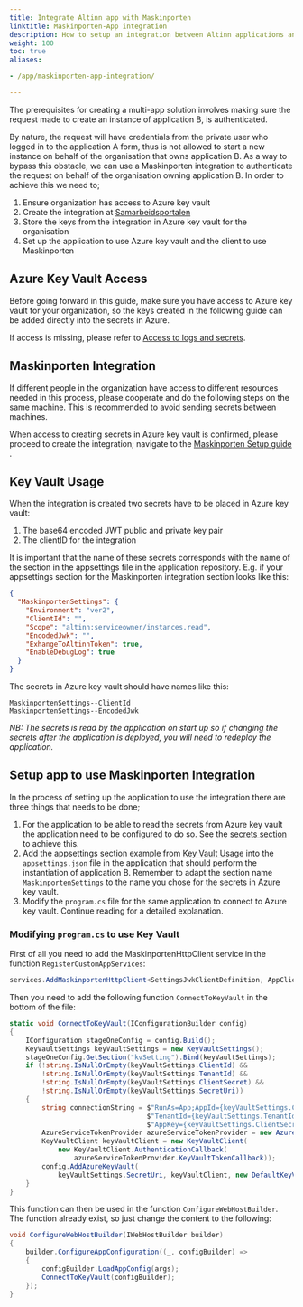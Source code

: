 ```yaml
---
title: Integrate Altinn app with Maskinporten
linktitle: Maskinporten-App integration
description: How to setup an integration between Altinn applications and Maskinporten.
weight: 100
toc: true
aliases:

- /app/maskinporten-app-integration/

---
```


The prerequisites for creating a multi-app solution involves making sure the request made to create an instance of application B, is authenticated.

By nature, the request will have credentials from the private user who
logged in to the application A form, thus is not allowed to start
a new instance on behalf of the organisation that owns application B. 
As a way to bypass this obstacle, we
can use a Maskinporten integration to authenticate the
request on behalf of the organisation owning
application B. In order to achieve this we need to;

1. Ensure organization has access to Azure key vault
2. Create the integration
   at [Samarbeidsportalen](https://samarbeid.digdir.no/)
3. Store the keys from the integration in Azure key vault for
   the organisation
4. Set up the application to use Azure key vault and the
   client to use Maskinporten

## Azure Key Vault Access
Before going forward in this guide, make sure you have access
to Azure key vault for your organization, so the keys
created in the following guide can be added directly into
the secrets in Azure.

If access is missing, please refer to [Access to logs and secrets](../access-management/apps).

## Maskinporten Integration

If different people in the
organization have access to different resources needed in
this process, please cooperate and do the following steps on
the same machine. This is recommended to avoid sending
secrets between machines.

When access to creating secrets in Azure key vault is
confirmed, please proceed to create the integration;
navigate to
the [Maskinporten Setup guide](../../../technology/solutions/cli/configuration/maskinporten-setup)
.

## Key Vault Usage

When the integration is created two secrets have to be
placed in Azure key vault:

1. The base64 encoded JWT public and private key pair
2. The clientID for the integration

It is important that the name of these secrets corresponds
with the name of the section in the appsettings file in the
application repository. E.g. if your appsettings section for
the Maskinporten integration section looks like this:

```json
{
  "MaskinportenSettings": {
    "Environment": "ver2",
    "ClientId": "",
    "Scope": "altinn:serviceowner/instances.read",
    "EncodedJwk": "",
    "ExhangeToAltinnToken": true,
    "EnableDebugLog": true
  }
}
```

The secrets in Azure key vault should have names like this:

```
MaskinportenSettings--ClientId
MaskinportenSettings--EncodedJwk
```

_NB: The secrets is read by the application on start up so
if
changing the secrets after the application is deployed, you
will need to redeploy the application._

## Setup app to use Maskinporten Integration

In the process of setting up the application to use the
integration there are three things that needs to be done;

1. For the application to be able to read the secrets from
   Azure key vault the application need to be configured to
   do so. See
   the [secrets section](../../development/configuration/secrets)
   to achieve this.
2. Add the appsettings section example
   from [Key Vault Usage](#key-vault-usage) into
   the `appsettings.json` file in the application that
   should perform the instantiation of
   application B. Remember to adapt the section
   name `MaskinportenSettings` to the name you chose for the
   secrets in Azure key vault.
3. Modify the `program.cs` file for the same application to
   connect to Azure key vault. Continue reading for a
   detailed explanation.

### Modifying `program.cs` to use Key Vault

First of all you need to add the MaskinportenHttpClient
service in the function `RegisterCustomAppServices`:

```csharp
services.AddMaskinportenHttpClient<SettingsJwkClientDefinition, AppClient>(config.GetSection("MaskinportenSettings"));
```

Then you need to add the following
function `ConnectToKeyVault` in the bottom of the file:

```csharp
static void ConnectToKeyVault(IConfigurationBuilder config)
{
    IConfiguration stageOneConfig = config.Build();
    KeyVaultSettings keyVaultSettings = new KeyVaultSettings();
    stageOneConfig.GetSection("kvSetting").Bind(keyVaultSettings);
    if (!string.IsNullOrEmpty(keyVaultSettings.ClientId) &&
        !string.IsNullOrEmpty(keyVaultSettings.TenantId) &&
        !string.IsNullOrEmpty(keyVaultSettings.ClientSecret) &&
        !string.IsNullOrEmpty(keyVaultSettings.SecretUri))
    {
        string connectionString = $"RunAs=App;AppId={keyVaultSettings.ClientId};" +
                                  $"TenantId={keyVaultSettings.TenantId};" +
                                  $"AppKey={keyVaultSettings.ClientSecret}";
        AzureServiceTokenProvider azureServiceTokenProvider = new AzureServiceTokenProvider(connectionString);
        KeyVaultClient keyVaultClient = new KeyVaultClient(
            new KeyVaultClient.AuthenticationCallback(
                azureServiceTokenProvider.KeyVaultTokenCallback));
        config.AddAzureKeyVault(
            keyVaultSettings.SecretUri, keyVaultClient, new DefaultKeyVaultSecretManager());
    }
}
```

This function can then be used in the
function `ConfigureWebHostBuilder`. The function already
exist, so just change the content to the following:

```csharp
void ConfigureWebHostBuilder(IWebHostBuilder builder)
{
    builder.ConfigureAppConfiguration((_, configBuilder) =>
    {
        configBuilder.LoadAppConfig(args);
        ConnectToKeyVault(configBuilder);
    });
}
```
